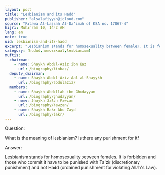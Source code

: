 ```yaml
---
layout: post
title: "Lesbianism and its Hadd"
publisher: "alsalafiyyah@icloud.com"
source: "Fatawa Al-Lajnah Al-Da'imah of KSA no. 17867-4"
hijri: Muharram 10, 1442 AH
lang: en
note: true
uid: lesbianism-and-its-hadd
excerpt: "Lesbianism stands for homosexuality between females. It is forbidden and those who commit it have to be punished with Ta'zir (discretionary punishment) and not Hadd (ordained punishment for violating Allah's Law)."
category: [hudud,homosexual,lesbianism]
muftis:
  chairman: 
    - name: Shaykh Abdul-Aziz ibn Baz
      url: /biography/binbaz/
  deputy_chairman:
    - name: Shaykh Abdul-Aziz Aal al-Shayykh
      url: /biography/abdulaziz/
  members:
    - name: Shaykh Abdullah ibn Ghudayyan
      url: /biography/ghudayyan/
    - name: Shaykh Salih Fawzan
      url: /biography/fawzan/
    - name: Shaykh Bakr Abu Zayd
      url: /biography/bakr/
---
```


Question: 

What is the meaning of lesbianism? Is there any punishment for it?

Answer:

Lesbianism stands for homosexuality between females. It is forbidden and those who commit it have to be punished with Ta'zir (discretionary punishment) and not Hadd (ordained punishment for violating Allah's Law).
